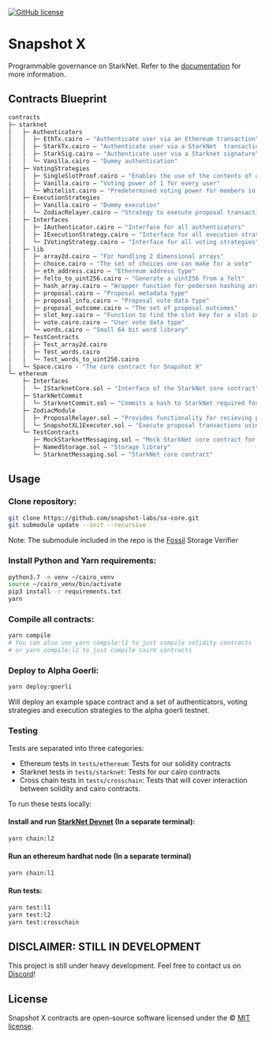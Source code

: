 [![GitHub license](https://img.shields.io/badge/license-MIT-blue.svg)](https://raw.githubusercontent.com/snapshot-labs/sx-core/master/LICENSE)

# Snapshot X

Programmable governance on StarkNet. Refer to the [documentation](https://docs.snapshotx.xyz) for more information.

## Contracts Blueprint
```ml
contracts
├─ starknet
│   ├─ Authenticators
│   │  ├─ EthTx.cairo — "Authenticate user via an Ethereum transaction"
│   │  ├─ StarkTx.cairo — "Authenticate user via a StarkNet  transaction"
│   │  ├─ StarkSig.cairo — "Authenticate user via a Starknet signature"
│   │  └─ Vanilla.cairo — "Dummy authentication"
│   ├─ VotingStrategies
│   │  ├─ SingleSlotProof.cairo — "Enables the use of the contents of an Ethereum storage slot as voting power"
│   │  ├─ Vanilla.cairo — "Voting power of 1 for every user"
│   │  └─ Whitelist.cairo — "Predetermined voting power for members in a whitelist, otherwise zero"
│   ├─ ExecutionStrategies
│   │  ├─ Vanilla.cairo — "Dummy execution"
│   │  └─ ZodiacRelayer.cairo — "Strategy to execute proposal transactions using an Ethereum Gnosis Safe"
│   ├─ Interfaces
│   │  ├─ IAuthenticator.cairo — "Interface for all authenticators"
│   │  ├─ IExecutionStrategy.cairo — "Interface for all execution strategies"
│   │  └─ IVotingStrategy.cairo — "Interface for all voting strategies"
│   ├─ lib
│   │  ├─ array2d.cairo — "For handling 2 dimensional arrays"
│   │  ├─ choice.cairo — "The set of choices one can make for a vote"
│   │  ├─ eth_address.cairo — "Ethereum address type"
│   │  ├─ felto_to_uint256.cairo — "Generate a uint256 from a felt"
│   │  ├─ hash_array.cairo — "Wrapper function for pedersen hashing arrays"
│   │  ├─ proposal.cairo — "Proposal metadata type"
│   │  ├─ proposal_info.cairo — "Proposal vote data type"
│   │  ├─ proposal_outcome.cairo — "The set of proposal outcomes"
│   │  ├─ slot_key.cairo — "Function to find the slot key for a slot in the Ethereum state"
│   │  ├─ vote.cairo.cairo — "User vote data type"
│   │  └─ words.cairo — "Small 64 bit word library"
│   ├─ TestContracts
│   │  ├─ Test_array2d.cairo 
│   │  ├─ Test_words.cairo 
│   │  └─ Test_words_to_uint256.cairo 
│   └─ Space.cairo - "The core contract for Snapshot X"
└─ ethereum 
    ├─ Interfaces
    │  └─ IStarknetCore.sol — "Interface of the StarkNet core contract"
    ├─ StarkNetCommit
    │  └─ StarknetCommit.sol — "Commits a hash to StarkNet required for Ethereum transaction authentication"
    ├─ ZodiacModule
    │  ├─ ProposalRelayer.sol — "Provides functionality for recieving proposal data from StarkNet"
    │  └─ SnapshotXL1Executor.sol — "Execute proposal transactions using a Gnosis Safe"
    └─ TestContracts
       ├─ MockStarknetMessaging.sol — "Mock StarkNet core contract for testing purposes"
       ├─ NamedStorage.sol — "Storage library"
       └─ StarknetMessaging.sol — "StarkNet core contract"

```

## Usage

### Clone repository:

```bash 
git clone https://github.com/snapshot-labs/sx-core.git
git submodule update --init --recursive
```
Note: The submodule included in the repo is the [Fossil](https://github.com/OilerNetwork/fossil) Storage Verifier

### Install Python and Yarn requirements: 

```bash
python3.7 -m venv ~/cairo_venv
source ~/cairo_venv/bin/activate
pip3 install -r requirements.txt
yarn
```

### Compile all contracts:

```bash
yarn compile
# You can also use yarn compile:l1 to just compile solidity contracts
# or yarn compile:l2 to just compile cairo contracts
```

### Deploy to Alpha Goerli:

```bash 
yarn deploy:goerli
```
Will deploy an example space contract and a set of authenticators, voting strategies and execution strategies to the alpha goerli testnet. 

### Testing

Tests are separated into three categories:

- Ethereum tests in `tests/ethereum`: Tests for our solidity contracts
- Starknet tests in `tests/starknet`: Tests for our cairo contracts
- Cross chain tests in `tests/crosschain`: Tests that will cover interaction between solidity and cairo contracts.

To run these tests locally: 

#### Install and run [StarkNet Devnet](https://github.com/Shard-Labs/starknet-devnet) (In a separate terminal):
```bash
yarn chain:l2
```

#### Run an ethereum hardhat node (In a separate terminal)

```bash
yarn chain:l1
```

#### Run tests:
```bash
yarn test:l1
yarn test:l2 
yarn test:crosschain
```

## DISCLAIMER: STILL IN DEVELOPMENT

This project is still under heavy development. Feel free to contact us on [Discord](https://discord.snapshot.org)!

## License

Snapshot X contracts are open-source software licensed under the © [MIT license](LICENSE).

